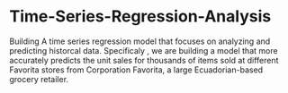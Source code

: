 # Time-Series-Regression-Analysis
Building A time series regression model that focuses on analyzing and predicting historcal data.
Specificaly , we are building a model that more accurately predicts the unit sales for thousands of items sold at different Favorita stores from Corporation Favorita, a large Ecuadorian-based grocery retailer.